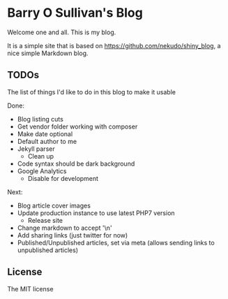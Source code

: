 # Barry O Sullivan's Blog
Welcome one and all. This is my blog.

It is a simple site that is based on https://github.com/nekudo/shiny_blog, a nice simple Markdown blog.

## TODOs
The list of things I'd like to do in this blog to make it usable

Done:
- Blog listing cuts
- Get vendor folder working with composer
- Make date optional
- Default author to me
- Jekyll parser
  -  Clean up 
- Code syntax should be dark background 
- Google Analytics
  - Disable for development

Next:
- Blog article cover images
- Update production instance to use latest PHP7 version
    - Release site
- Change markdown to accept '\n' 
- Add sharing links (just twitter for now)
- Published/Unpublished articles, set via meta (allows sending links to unpublished articles)

## License

The MIT license